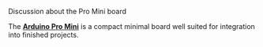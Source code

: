 Discussion about the Pro Mini board

The [**Arduino Pro Mini**](https://docs.arduino.cc/retired/boards/arduino-pro-mini/) is a compact minimal board well suited for integration into finished projects.
